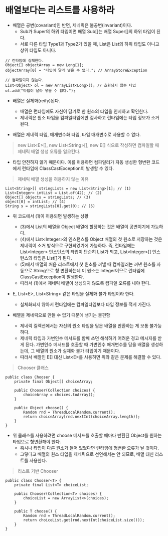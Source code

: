 # 배열보다는 리스트를 사용하라

* 배열은 공변(covariant)인 반면, 제네릭은 불공변(invariant)이다.
  * Sub가 Super의 하위 타입이면 배열 Sub[]는 배열 Super[]의 하위 타입이 된다.
  * 서로 다른 타입 Type1과 Type2가 있을 때, List<Type1>은 List<Type2>의 하위 타입도 아니고 상위 타입도 아니다.
  
```
// 런타임에 실패한다.
Object[] objectArray = new Long[1];
objectArray[0] = "타입이 달라 넣을 수 없다."; // ArrayStoreException

// 컴파일되지 않는다.
List<Object> ol = new ArrayList<Long>(); // 호환되지 않는 타입
ol.add("타입이 달라 넣을 수 없다.");
```

* 배열은 실체화(reify)된다.
  * 배열은 런타임에도 자신이 담기로 한 원소의 타입을 인지하고 확인한다.
  * 제네릭은 원소 타입을 컴파일타임에만 검사하고 런타임에는 타입 정보가 소거된다.

* 배열은 제네릭 타입, 매개변수화 타입, 타입 매개변수로 사용할 수 없다.
> new List\<E>[], new List\<String>[], new E[] 식으로 작성하면 컴파일할 때 제네릭 배열 생성 오류를 일으킨다.
  * 타입 안전하지 않기 때문이다. 이를 허용하면 컴파일러가 자동 생성한 형변환 코드에서 런타임에 ClassCastException이 발생할 수 있다.
  
> 제네릭 배열 생성을 혀용하지 않는 이유
```
List<String>[] stringLists = new List<String>[1]; // (1)
List<Integer> intList = List.of(42); // (2)
Object[] objects = stringLists; // (3)
object[0] = intList; // (4)
String s = stringLists[0].get(0); // (5)
```

* 위 코드에서 (1)이 허용되면 발생하는 상황
  * (3)에서 List<String>의 배열을 Object 배열에 할당하는 것은 배열이 공변이기에 가능하다.
  * (4)에서 List\<Integer>의 인스턴스를 Object 배열의 첫 원소로 저장하는 것은 제네릭이 소거 방식으로 구현되었기에 가능하다. 즉, 런타임에는 List\<Integer> 인스턴스의 타입이 단순히 List가 되고, List\<Integer>[] 인스턴스의 타입은 List[]가 된다.
  * (5)에서 배열의 처음 리스트에서 첫 원소를 꺼낼 때 컴파일러는 꺼낸 원소를 자동으로 String으로 형 변환하는데 이 원소는 Integer이므로 런타임에 ClassCastException이 발생한다.
  * 따라서 (1)에서 제네릭 배열이 생성되지 않도록 컴파일 오류를 내야 한다.
  
* E, List\<E>, List\<String> 같은 타입을 실체화 불가 타입이라 한다.
  * 실체화되지 않아서 런타임에는 컴파일타임보다 타입 정보를 적게 가진다.
  
* 배열을 제네릭으로 만들 수 없기 때문에 생기는 불편함
  * 제네릭 컬렉션에서는 자신의 원소 타입을 담은 배열을 반환하는 게 보통 불가능하다.
  * 제네릭 타입과 가변인수 메서드를 함께 쓰면 해석하기 어려운 경고 메시지를 받게 된다. 가변인수 메서드를 호출할 때 가변인수 매개변수를 담을 배열을 생성하는데, 그 배열의 원소가 실체화 불가 타입이기 때문이다.
  * 따라서 배열인 E[] 대신 List\<E>를 사용하면 위와 같은 문제를 해결할 수 있다.

> Chooser 클래스
```
public class Chooser {
    private final Object[] choiceArray;
    
    public Chooser(Collection choices) {
        choiceArray = choices.toArray();
    }
    
    public Object choose() {
        Random rnd = ThreadLocalRandom.current();
        return choiceArray[rnd.nextInt(choiceArray.length)];
    }
}
```

* 위 클래스를 사용하려면 choose 메서드를 호출할 때마다 반환된 Object를 원하는 타입으로 형변환해야 한다.
  * 혹시나 타입이 다른 원소가 들어 있었다면 런타임에 형변환 오류가 날 것이다.
  * 그렇다고 배열의 원소 타입을 제네릭으로 선언해서는 안 되므로, 배열 대신 리스트를 사용한다.
  
> 리스트 기반 Chooser
```
public class Chooser<T> {
    private final List<T> choiceList;
    
    public Chooser(Collection<T> choices) {
        choiceList = new ArrayList<>(choices);
    }
    
    public T choose() {
        Random rnd = ThreadLocalRandom.current();
        return choiceList.get(rnd.nextInt(choiceList.size()));
    }
}
```